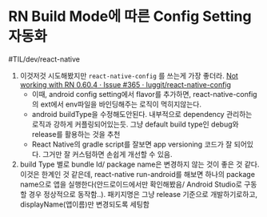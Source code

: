 # RN Build Mode에 따른 Config Setting 자동화
#TIL/dev/react-native

1. 이것저것 시도해봤지만 `react-native-config` 를 쓰는게 가장 좋더라. 
 [Not working with RN 0.60.4 · Issue #365 · luggit/react-native-config](https://github.com/luggit/react-native-config/issues/365#issuecomment-514487016) 
	- 이때, android config setting에서 flavor를 추가하면, react-native-config의 ext에서 env파일을 바인딩해주는 로직이 먹히지않는다. 
	- android buildType을 수정해도안된다. 내부적으로 dependency 관리하는 로직과 강하게 커플링되어있는듯. 그냥 default build type인 debug와 release를 활용하는 것을 추천 
	- React Native의 gradle script를 잘보면 app versioning 코드가 잘 되어있다. 그거만 잘 커스텀하면 손쉽게 개선할 수 있음. 
2. build Type 별로 bundle Id/ package name은 변경하지 않는 것이 좋은 것 같다. 이것은 한계인 것 같은데, react-native run-android를 해보면 하나의 package name으로 앱을 실행한다(안드로이드에서만 확인해봤음/ Android Studio로 구동할 경우 정상적으로 동작함..). 패키지명은 그냥 release 기준으로 개발하기로하고, displayName(앱이름)만 변경되도록 세팅함 